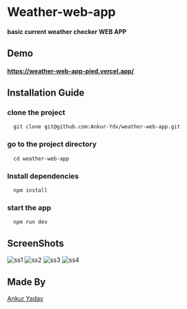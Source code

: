 # Weather-web-app
#### basic current weather checker WEB APP

## Demo
#### https://weather-web-app-pied.vercel.app/

## Installation Guide
### clone the project
```
  git clone git@github.com:Ankur-Ydv/weather-web-app.git
```
### go to the project directory
```
  cd weather-web-app
```
### Install dependencies
```
  npm install
```
### start the app
```
  npm run dev
```
## ScreenShots
![ss1](https://user-images.githubusercontent.com/108246984/239704302-88668809-3a1e-4feb-bb36-f3ff8439f494.png)
![ss2](https://user-images.githubusercontent.com/108246984/239704304-4971948d-f9e7-4bf1-a683-4edecf07e914.png)
![ss3](https://user-images.githubusercontent.com/108246984/239704307-84bed07e-f133-4eb2-8352-fa4e9079e60c.png)
![ss4](https://user-images.githubusercontent.com/108246984/239704310-97bcb4c6-1006-435d-8527-3af2fc18c912.png)

## Made By
[Ankur Yadav](https://github.com/Ankur-Ydv)
